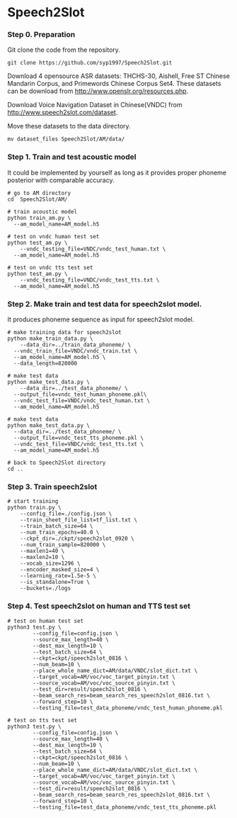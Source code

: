 # Speech2Slot

### Step 0. Preparation

Git clone the code from the repository.

```
git clone https://github.com/syp1997/Speech2Slot.git
```

Download 4 opensource ASR datasets: THCHS-30, Aishell, Free ST Chinese Mandarin Corpus, and Primewords Chinese Corpus Set4. These datasets can be download from http://www.openslr.org/resources.php.

Download Voice Navigation Dataset in Chinese(VNDC) from http://www.speech2slot.com/dataset.

Move these datasets to the data directory.

```shell
mv dataset_files Speech2Slot/AM/data/
```

### Step 1. Train and test acoustic model

It could be implemented by yourself as long as it provides proper phoneme posterior with comparable accuracy.

```shell
# go to AM directory
cd  Speech2Slot/AM/

# train acoustic model
python train_am.py \
  --am_model_name=AM_model.h5

# test on vndc human test set
python test_am.py \
	--vndc_testing_file=VNDC/vndc_test_human.txt \
  --am_model_name=AM_model.h5
  
# test on vndc tts test set
python test_am.py \
	--vndc_testing_file=VNDC/vndc_test_tts.txt \
  --am_model_name=AM_model.h5
```

### Step 2. Make train and test data for speech2slot model.

It produces phoneme sequence as input for speech2slot model.

```shell
# make training data for speech2slot
python make_train_data.py \
	--data_dir=../train_data_phoneme/ \
  --vndc_train_file=VNDC/vndc_train.txt \
  --am_model_name=AM_model.h5 \
  --data_length=820000
  
# make test data
python make_test_data.py \
	--data_dir=../test_data_phoneme/ \
  --output_file=vndc_test_human_phoneme.pkl\
  --vndc_test_file=VNDC/vndc_test_human.txt \
  --am_model_name=AM_model.h5
  
# make test data
python make_test_data.py \
  --data_dir=../test_data_phoneme/ \
  --output_file=vndc_test_tts_phoneme.pkl \
  --vndc_test_file=VNDC/vndc_test_tts.txt \
  --am_model_name=AM_model.h5
  
# back to Speech2Slot directory
cd ..
```

### Step 3. Train speech2slot

```shell
# start training
python train.py \
    --config_file=./config.json \
    --train_sheet_file_list=tf_list.txt \
    --train_batch_size=64 \
    --num_train_epochs=40.0 \
    --ckpt_dir=./ckpt/speech2slot_0920 \
    --num_train_sample=820000 \
    --maxlen1=40 \
    --maxlen2=10 \
    --vocab_size=1296 \
    --encoder_masked_size=4 \
    --learning_rate=1.5e-5 \
    --is_standalone=True \
    --buckets=./logs
```

### Step 4. Test speech2slot on human and TTS test set

```shell
# test on human test set
python3 test.py \
        --config_file=config.json \
        --source_max_length=40 \
        --dest_max_length=10 \
        --test_batch_size=64 \
        --ckpt=ckpt/speech2slot_0816 \
        --num_beam=10 \
        --place_whole_name_dict=AM/data/VNDC/slot_dict.txt \
        --target_vocab=AM/voc/voc_target_pinyin.txt \
        --source_vocab=AM/voc/voc_source_pinyin.txt \
        --test_dir=result/speech2slot_0816 \
        --beam_search_res=beam_search_res_speech2slot_0816.txt \
        --forward_step=10 \
        --testing_file=test_data_phoneme/vndc_test_human_phoneme.pkl

# test on tts test set
python3 test.py \
        --config_file=config.json \
        --source_max_length=40 \
        --dest_max_length=10 \
        --test_batch_size=64 \
        --ckpt=ckpt/speech2slot_0816 \
        --num_beam=10 \
        --place_whole_name_dict=AM/data/VNDC/slot_dict.txt \
        --target_vocab=AM/voc/voc_target_pinyin.txt \
        --source_vocab=AM/voc/voc_source_pinyin.txt \
        --test_dir=result/speech2slot_0816 \
        --beam_search_res=beam_search_res_speech2slot_0816.txt \
        --forward_step=10 \
        --testing_file=test_data_phoneme/vndc_test_tts_phoneme.pkl
```

